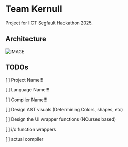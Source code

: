# Team Kernull

Project for IICT Segfault Hackathon 2025.

## Architecture

![IMAGE](doc/Arch.png)

## TODOs

[ ] Project Name!!!

[ ] Language Name!!!

[ ] Compiler Name!!!

[ ] Design AST visuals (Determining Colors, shapes, etc)

[ ] Design the UI wrapper functions (NCurses based)

[ ] i/o function wrappers

[ ] actual compiler
